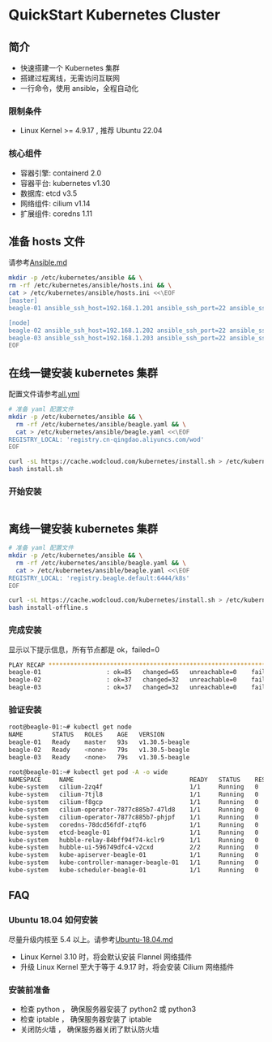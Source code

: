 # QuickStart Kubernetes Cluster

## 简介

- 快速搭建一个 Kubernetes 集群
- 搭建过程离线，无需访问互联网
- 一行命令，使用 ansible，全程自动化

### 限制条件

- Linux Kernel >= 4.9.17 , 推荐 Ubuntu 22.04

### 核心组件

- 容器引擎: containerd 2.0
- 容器平台: kubernetes v1.30
- 数据库: etcd v3.5
- 网络组件: cilium v1.14
- 扩展组件: coredns 1.11

## 准备 hosts 文件

请参考[Ansible.md](./docs/Ansible.md)

```bash
mkdir -p /etc/kubernetes/ansible && \
rm -rf /etc/kubernetes/ansible/hosts.ini && \
cat > /etc/kubernetes/ansible/hosts.ini <<\EOF
[master]
beagle-01 ansible_ssh_host=192.168.1.201 ansible_ssh_port=22 ansible_ssh_user=root

[node]
beagle-02 ansible_ssh_host=192.168.1.202 ansible_ssh_port=22 ansible_ssh_user=root
beagle-03 ansible_ssh_host=192.168.1.203 ansible_ssh_port=22 ansible_ssh_user=root
EOF
```

## 在线一键安装 kubernetes 集群

配置文件请参考[all.yml](./linux/group_vars/all.yml)

```bash
# 准备 yaml 配置文件
mkdir -p /etc/kubernetes/ansible && \
  rm -rf /etc/kubernetes/ansible/beagle.yaml && \
  cat > /etc/kubernetes/ansible/beagle.yaml <<\EOF
REGISTRY_LOCAL: 'registry.cn-qingdao.aliyuncs.com/wod'
EOF

curl -sL https://cache.wodcloud.com/kubernetes/install.sh > /etc/kubernetes/ansible/install.sh && \
bash install.sh
```

### 开始安装

```bash

```

## 离线一键安装 kubernetes 集群

```bash
# 准备 yaml 配置文件
mkdir -p /etc/kubernetes/ansible && \
  rm -rf /etc/kubernetes/ansible/beagle.yaml && \
  cat > /etc/kubernetes/ansible/beagle.yaml <<\EOF
REGISTRY_LOCAL: 'registry.beagle.default:6444/k8s'
EOF

curl -sL https://cache.wodcloud.com/kubernetes/install.sh > /etc/kubernetes/ansible/install-offline.sh && \
bash install-offline.s
```

### 完成安装

显示以下提示信息，所有节点都是 ok，failed=0

```bash
PLAY RECAP *******************************************************************************************************
beagle-01                  : ok=85   changed=65   unreachable=0    failed=0    skipped=23   rescued=0    ignored=6
beagle-02                  : ok=37   changed=32   unreachable=0    failed=0    skipped=6    rescued=0    ignored=1
beagle-03                  : ok=37   changed=32   unreachable=0    failed=0    skipped=6    rescued=0    ignored=1
```

### 验证安装

```bash
root@beagle-01:~# kubectl get node
NAME        STATUS   ROLES    AGE   VERSION
beagle-01   Ready    master   93s   v1.30.5-beagle
beagle-02   Ready    <none>   79s   v1.30.5-beagle
beagle-03   Ready    <none>   79s   v1.30.5-beagle

root@beagle-01:~# kubectl get pod -A -o wide
NAMESPACE     NAME                                READY   STATUS    RESTARTS   AGE   IP              NODE        NOMINATED NODE   READINESS GATES
kube-system   cilium-2zq4f                        1/1     Running   0          76s   192.168.1.202   beagle-02   <none>           <none>
kube-system   cilium-7tjl8                        1/1     Running   0          76s   192.168.1.203   beagle-03   <none>           <none>
kube-system   cilium-f8gcp                        1/1     Running   0          76s   192.168.1.201   beagle-01   <none>           <none>
kube-system   cilium-operator-7877c885b7-47ld8    1/1     Running   0          76s   192.168.1.202   beagle-02   <none>           <none>
kube-system   cilium-operator-7877c885b7-phjpf    1/1     Running   0          76s   192.168.1.203   beagle-03   <none>           <none>
kube-system   coredns-78dcd56fdf-ztqf6            1/1     Running   0          74s   10.2.0.134      beagle-01   <none>           <none>
kube-system   etcd-beagle-01                      1/1     Running   0          97s   192.168.1.201   beagle-01   <none>           <none>
kube-system   hubble-relay-84bff94f74-kclr9       1/1     Running   0          76s   10.2.0.234      beagle-01   <none>           <none>
kube-system   hubble-ui-596749dfc4-v2cxd          2/2     Running   0          76s   10.2.0.248      beagle-01   <none>           <none>
kube-system   kube-apiserver-beagle-01            1/1     Running   0          89s   192.168.1.201   beagle-01   <none>           <none>
kube-system   kube-controller-manager-beagle-01   1/1     Running   0          99s   192.168.1.201   beagle-01   <none>           <none>
kube-system   kube-scheduler-beagle-01            1/1     Running   0          99s   192.168.1.201   beagle-01   <none>           <none>
```

## FAQ

### Ubuntu 18.04 如何安装

尽量升级内核至 5.4 以上。请参考[Ubuntu-18.04.md](./docs/Ubuntu-18.04.md)

- Linux Kernel 3.10 时，将会默认安装 Flannel 网络插件
- 升级 Linux Kernel 至大于等于 4.9.17 时，将会安装 Cilium 网络插件

### 安装前准备

- 检查 python ， 确保服务器安装了 python2 或 python3
- 检查 iptable ， 确保服务器安装了 iptable
- 关闭防火墙 ， 确保服务器关闭了默认防火墙
